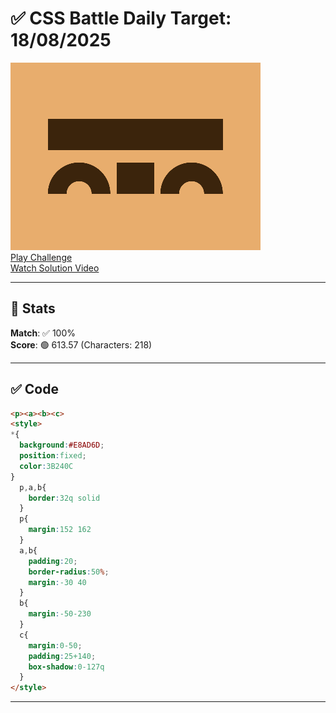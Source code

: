 # ✅ CSS Battle Daily Target: 18/08/2025

![Target](./images/18.png)  
[Play Challenge](https://cssbattle.dev/play/Bk5hytqhhsXsuac7U51B)  
[Watch Solution Video](https://youtube.com/shorts/y2bkKnoH3NE)

---

## 🔢 Stats

**Match**: ✅ 100%  
**Score**: 🟢 613.57 (Characters: 218)

---

## ✅ Code

```html
<p><a><b><c>
<style>
*{
  background:#E8AD6D;
  position:fixed;
  color:3B240C
}
  p,a,b{
    border:32q solid
  }
  p{
    margin:152 162
  }
  a,b{
    padding:20;
    border-radius:50%;
    margin:-30 40
  }
  b{
    margin:-50-230
  }
  c{
    margin:0-50;
    padding:25+140;
    box-shadow:0-127q
  }
</style>
```

---
